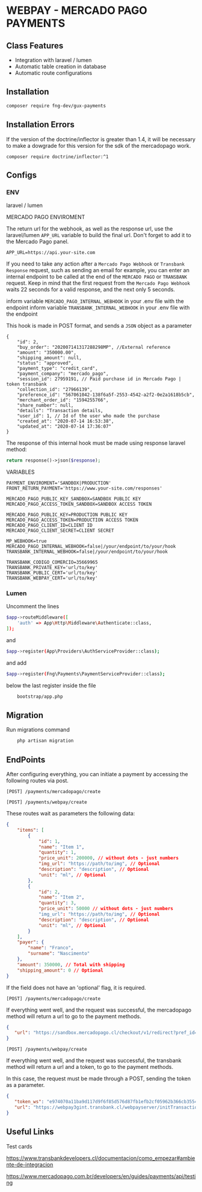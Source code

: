 # WEBPAY - MERCADO PAGO PAYMENTS

## Class Features
- Integration with laravel / lumen
- Automatic table creation in database
- Automatic route configurations

## Installation

```sh
composer require fng-dev/gux-payments
```

## Installation Errors

If the version of the doctrine/inflector is greater than 1.4, it will be necessary to make a dowgrade for this version for the sdk of the mercadopago work.

```composer require doctrine/inflector:^1  ```

## Configs

### ENV

laravel / lumen

MERCADO PAGO ENVIROMENT

The return url for the webhook, as well as the response url, use the laravel/lumen ```APP_URL``` variable to build the final url. Don't forget to add it to the Mercado Pago panel.

```
APP_URL=https://api.your-site.com
```

If you need to take any action after a ```Mercado Pago Webhook``` or ```Transbank Response``` request, such as sending an email for example, you can enter an internal endpoint to be called at the end of the ```MERCADO PAGO``` or ```TRANSBANK``` request. Keep in mind that the first request from the ```Mercado Pago Webhook``` waits 22 seconds for a valid response, and the next only 5 seconds.

inform variable ```MERCADO_PAGO_INTERNAL_WEBHOOK``` in your .env file with the endpoint
inform variable ```TRANSBANK_INTERNAL_WEBHOOK``` in your .env file with the endpoint

This hook is made in POST format, and sends a ```JSON``` object as a parameter

```
{
    "id": 2,
    "buy_order": "202007141317288298MP", //External reference
    "amount": "350000.00",
    "shipping_amount": null,
    "status": "approved",
    "payment_type": "credit_card",
    "payment_company": "mercado_pago",
    "session_id": 27959191, // Paid purchase id in Mercado Pago | token transbank
    "collection_id": "27966139",
    "preference_id": "567061042-138f6a5f-2553-4542-a2f2-0e2a1618b5cb",
    "merchant_order_id": "1594255766",
    "share_number": null,
    "details": "Transaction details,
    "user_id": 1, // Id of the user who made the purchase
    "created_at": "2020-07-14 16:53:38",
    "updated_at": "2020-07-14 17:36:07"
}
```

The response of this internal hook must be made using response laravel method:

```php
return response()->json($response);
```

VARIABLES

```
PAYMENT_ENVIROMENT='SANDBOX|PRODUCTION'
FRONT_RETURN_PAYMENT='https://www.your-site.com/responses'

MERCADO_PAGO_PUBLIC_KEY_SANDBOX=SANDBOX PUBLIC KEY
MERCADO_PAGO_ACCESS_TOKEN_SANDBOX=SANDBOX ACCESS TOKEN

MERCADO_PAGO_PUBLIC_KEY=PRODUCTION PUBLIC KEY
MERCADO_PAGO_ACCESS_TOKEN=PRODUCTION ACCESS TOKEN
MERCADO_PAGO_CLIENT_ID=CLIENT ID
MERCADO_PAGO_CLIENT_SECRET=CLIENT SECRET

MP_WEBHOOK=true
MERCADO_PAGO_INTERNAL_WEBHOOK=false|/your/endpoint/to/your/hook
TRANSBANK_INTERNAL_WEBHOOK=false|/your/endpoint/to/your/hook

TRANSBANK_CODIGO_COMERCIO=35669965
TRANSBANK_PRIVATE_KEY='url/to/key'
TRANSBANK_PUBLIC_CERT='url/to/key'
TRANSBANK_WEBPAY_CERT='url/to/key'
```

### Lumen

Uncomment the lines

```sh
$app->routeMiddleware([
    'auth' => App\Http\Middleware\Authenticate::class,
]);
```
and

```sh
$app->register(App\Providers\AuthServiceProvider::class);
```

and add

```sh
$app->register(Fng\Payments\PaymentServiceProvider::class);
```
below the last register inside the file

```sh
    bootstrap/app.php
```

## Migration

Run migrations command

```sh
    php artisan migration
```

## EndPoints

After configuring everything, you can initiate a payment by accessing the following routes via post.

```[POST] /payments/mercadopago/create```

```[POST] /payments/webpay/create```

These routes wait as parameters the following data:

```json
{
    "items": [
        {
            "id": 1,
            "name": "Item 1",
            "quantity": 1,
            "price_unit": 200000, // without dots - just numbers
            "img_url": "https://path/to/img", // Optional
            "description": "description", // Optional
            "unit": "ml", // Optional
        },
        {
            "id": 2,
            "name": "Item 2",
            "quantity": 3,
            "price_unit": 50000 // without dots - just numbers
            "img_url": "https://path/to/img", // Optional
            "description": "description", // Optional
            "unit": "ml", // Optional
        }
    ],
    "payer": {
        "name": "Franco",
        "surname": "Nascimento"
    },
    "amount": 350000, // Total with shipping
    "shipping_amount": 0 // Optional 
}
```

 If the field does not have an 'optional' flag, it is required.

 ```[POST] /payments/mercadopago/create```
 
 If everything went well, and the request was successful, the mercadopago method will return a url to go to the payment methods.

 ```json
{
    "url": "https://sandbox.mercadopago.cl/checkout/v1/redirect?pref_id=567061042-a0d6bf78-c9db-4743-bb01-ee4fb31699"
}
```

 ```[POST] /payments/webpay/create```
 
 If everything went well, and the request was successful, the transbank method will return a url and a token, to go to the payment methods.

 In this case, the request must be made through a POST, sending the token as a parameter.

 ```json
{
    "token_ws": "e974070a11ba9d117d9f6f85d576d87fb1efb2cf05962b366cb35544ab1fc116",
    "url": "https://webpay3gint.transbank.cl/webpayserver/initTransaction"
}
```

## Useful Links

Test cards

https://www.transbankdevelopers.cl/documentacion/como_empezar#ambiente-de-integracion

https://www.mercadopago.com.br/developers/en/guides/payments/api/testing



